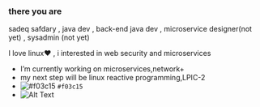 ### there you are
sadeq safdary , java dev , back-end java dev , microservice designer(not yet) , sysadmin (not yet)

I love linux:heart: , i interested in web security and microservices
- I’m currently working on microservices,network+
- my next step will be linux reactive programming,LPIC-2
- ![#f03c15](https://imgrp2.xiaolee.net/i/aHR0cHM6Ly9wbGFjZWhvbGQuaXQvMTUvZjAzYzE1LzAwMDAwMD90ZXh0PSs=.jpg) `#f03c15`
- ![Alt Text](https://media.giphy.com/media/8ju8TNTNzZ3Dq/source.gif)
